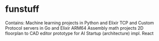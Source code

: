 # funstuff

Contains:
Machine learning projects in Python and Elixir
TCP and Custom Protocol servers in Go and Elixir
ARM64 Assembly math projects
2D floorplan to CAD editor prototype for AI Startup (architecture) impl. React